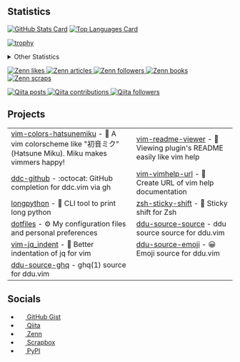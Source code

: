 <!-- ### Hi, there 👋 -->

## Statistics

[![GitHub Stats Card](https://github-readme-stats.vercel.app/api?username=4513ECHO&show_icons=true&count_private=true&theme=onedark&hide_border=true)](https://github.com/anuraghazra/github-readme-stats)
[![Top Languages Card](https://github-readme-stats.vercel.app/api/top-langs/?username=4513ECHO&count_private=true&layout=compact&langs_count=12&theme=onedark&hide_border=true)](https://github.com/anuraghazra/github-readme-stats)

[![trophy](https://github-profile-trophy.vercel.app/?username=4513ECHO&no-frame=true&theme=onedark)](https://github.com/ryo-ma/github-profile-trophy)

<details>

<summary> Other Statistics </summary>
 
[![GitHub Streak](http://github-readme-streak-stats.herokuapp.com?user=4513ECHO&hide_border=true&theme=onedark)](https://github.com/DenverCoder1/github-readme-streak-stats)
[![Contribution Stats](https://github-contribution-stats.vercel.app/api/?username=4513ECHO)](https://github.com/LordDashMe/github-contribution-stats)

[![Star History Chart](https://api.star-history.com/svg?repos=4513ECHO/ddu-source-ghq,4513ECHO/dotfiles,4513ECHO/ddu-source-source,4513ECHO/vim-colors-hatsunemiku,4513ECHO/vim-readme-viewer,4513ECHO/zsh-sticky-shift,4513ECHO/ddc-github,4513ECHO/ddu-source-emoji&type=Date)](https://star-history.com/#4513ECHO/ddu-source-ghq&4513ECHO/dotfiles&4513ECHO/ddu-source-source&4513ECHO/vim-colors-hatsunemiku&4513ECHO/vim-readme-viewer&4513ECHO/zsh-sticky-shift&4513ECHO/ddc-github&4513ECHO/ddu-source-emoji&Date)

</details>

[![Zenn likes](https://zenn.badge.nikaera.com/s/4513echo/likes?style=flat)
 ![Zenn articles](https://zenn.badge.nikaera.com/s/4513echo/articles?style=flat)
 ![Zenn followers](https://zenn.badge.nikaera.com/s/4513echo/followers?style=flat)
 ![Zenn books](https://zenn.badge.nikaera.com/s/4513echo/books?style=flat)
 ![Zenn scraps](https://zenn.badge.nikaera.com/s/4513echo/scraps?style=flat)
](https://zenn.dev/4513echo)

[![Qiita posts](https://qiita-badge.apiapi.app/s/4513echo/posts.svg)
 ![Qiita contributions](https://qiita-badge.apiapi.app/s/4513echo/contributions.svg)
 ![Qiita followers](https://qiita-badge.apiapi.app/s/4513echo/followers.svg)
](http://qiita.com/4513echo)

## Projects

|||
|-|-|
|[vim-colors-hatsunemiku](https://github.com/4513ECHO/vim-colors-hatsunemiku) - 💚 A vim colorscheme like "初音ミク" (Hatsune Miku). Miku makes vimmers happy!|[vim-readme-viewer](https://github.com/4513ECHO/vim-readme-viewer) - 📖 Viewing plugin's README easily like vim help|
|[ddc-github](https://github.com/4513ECHO/ddc-github) - :octocat: GitHub completion for ddc.vim via gh|[vim-vimhelp-url](https://github.com/4513ECHO/vim-vimhelp-url) - 🔗 Create URL of vim help documentation|
|[longpython](https://github.com/4513ECHO/longpython) - 🐍 CLI tool to print long python|[zsh-sticky-shift](https://github.com/4513ECHO/zsh-sticky-shift) - 🐚 Sticky shift for Zsh|
|[dotfiles](https://github.com/4513ECHO/dotfiles) - ⚙ My configuration files and personal preferences|[ddu-source-source](https://github.com/4513ECHO/ddu-source-source) - ddu source source for ddu.vim|
|[vim-jq_indent](https://github.com/4513ECHO/vim-jq_indent) - 🟰 Better indentation of jq for vim|[ddu-source-emoji](https://github.com/4513ECHO/ddu-source-emoji) - 😀 Emoji source for ddu.vim|
|[ddu-source-ghq](https://github.com/4513ECHO/ddu-source-ghq) - ghq(1) source for ddu.vim||

## Socials

- [<img height="16" width="16" src="https://scrapbox.io/api/pages/icons/GitHub/icon" /> GitHub Gist](https://gist.github.com/4513ECHO)
- [<img height="16" width="16" src="https://scrapbox.io/api/pages/icons/qiitan/icon" /> Qiita](https://qiita.com/4513echo)
- [<img height="16" width="16" src="https://scrapbox.io/api/pages/icons2/zenn/icon" /> Zenn](https://zenn.dev/4513echo)
- [<img height="16" width="16" src="https://nota.github.io/press-kit/S-icon.svg" /> Scrapbox](https://scrapbox.io/4513echo)
- [<img height="16" width="16" src="https://github.com/pypi.png" /> PyPI](https://pypi.org/user/4513ECHO/)


<!--
**4513ECHO/4513ECHO** is a ✨ _special_ ✨ repository because its `README.md` (this file) appears on your GitHub profile.

Here are some ideas to get you started:

- 🔭 I’m currently working on ...
- 🌱 I’m currently learning ...
- 👯 I’m looking to collaborate on ...
- 🤔 I’m looking for help with ...
- 💬 Ask me about ...
- 📫 How to reach me: ...
- 😄 Pronouns: ...
- ⚡ Fun fact: ...
-->
